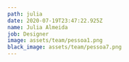 ```yaml
---
path: julia
date: 2020-07-19T23:47:22.925Z
name: Julia Almeida
job: Designer
image: assets/team/pessoa1.png
black_image: assets/team/pessoa7.png
---
```

